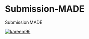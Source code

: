 # Submission-MADE
Submission MADE

[![kareem96](https://circleci.com/gh/kareem96/Submission-MADE.svg?style=shield)](https://circleci.com/gh/kareem96/Submission-MADE)
